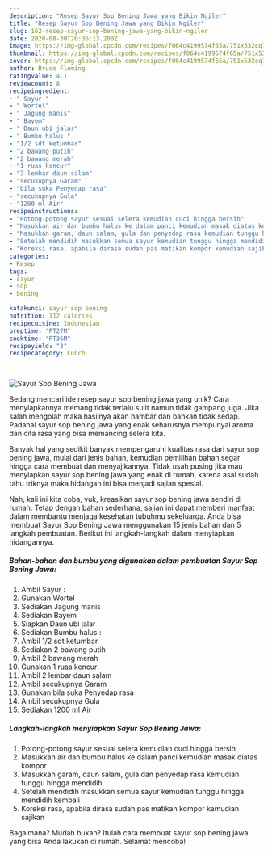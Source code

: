 ```yaml
---
description: "Resep Sayur Sop Bening Jawa yang Bikin Ngiler"
title: "Resep Sayur Sop Bening Jawa yang Bikin Ngiler"
slug: 162-resep-sayur-sop-bening-jawa-yang-bikin-ngiler
date: 2020-08-30T20:36:13.200Z
image: https://img-global.cpcdn.com/recipes/f064c4199574f65a/751x532cq70/sayur-sop-bening-jawa-foto-resep-utama.jpg
thumbnail: https://img-global.cpcdn.com/recipes/f064c4199574f65a/751x532cq70/sayur-sop-bening-jawa-foto-resep-utama.jpg
cover: https://img-global.cpcdn.com/recipes/f064c4199574f65a/751x532cq70/sayur-sop-bening-jawa-foto-resep-utama.jpg
author: Bruce Fleming
ratingvalue: 4.1
reviewcount: 8
recipeingredient:
- " Sayur "
- " Wortel"
- " Jagung manis"
- " Bayem"
- " Daun ubi jalar"
- " Bumbu halus "
- "1/2 sdt ketumbar"
- "2 bawang putih"
- "2 bawang merah"
- "1 ruas kencur"
- "2 lembar daun salam"
- "secukupnya Garam"
- "bila suka Penyedap rasa"
- "secukupnya Gula"
- "1200 ml Air"
recipeinstructions:
- "Potong-potong sayur sesuai selera kemudian cuci hingga bersih"
- "Masukkan air dan bumbu halus ke dalam panci kemudian masak diatas kompor"
- "Masukkan garam, daun salam, gula dan penyedap rasa kemudian tunggu hingga mendidih"
- "Setelah mendidih masukkan semua sayur kemudian tunggu hingga mendidih kembali"
- "Koreksi rasa, apabila dirasa sudah pas matikan kompor kemudian sajikan"
categories:
- Resep
tags:
- sayur
- sop
- bening

katakunci: sayur sop bening 
nutrition: 112 calories
recipecuisine: Indonesian
preptime: "PT27M"
cooktime: "PT36M"
recipeyield: "3"
recipecategory: Lunch

---
```



![Sayur Sop Bening Jawa](https://img-global.cpcdn.com/recipes/f064c4199574f65a/751x532cq70/sayur-sop-bening-jawa-foto-resep-utama.jpg)

Sedang mencari ide resep sayur sop bening jawa yang unik? Cara menyiapkannya memang tidak terlalu sulit namun tidak gampang juga. Jika salah mengolah maka hasilnya akan hambar dan bahkan tidak sedap. Padahal sayur sop bening jawa yang enak seharusnya mempunyai aroma dan cita rasa yang bisa memancing selera kita.



Banyak hal yang sedikit banyak mempengaruhi kualitas rasa dari sayur sop bening jawa, mulai dari jenis bahan, kemudian pemilihan bahan segar hingga cara membuat dan menyajikannya. Tidak usah pusing jika mau menyiapkan sayur sop bening jawa yang enak di rumah, karena asal sudah tahu triknya maka hidangan ini bisa menjadi sajian spesial.


Nah, kali ini kita coba, yuk, kreasikan sayur sop bening jawa sendiri di rumah. Tetap dengan bahan sederhana, sajian ini dapat memberi manfaat dalam membantu menjaga kesehatan tubuhmu sekeluarga. Anda bisa membuat Sayur Sop Bening Jawa menggunakan 15 jenis bahan dan 5 langkah pembuatan. Berikut ini langkah-langkah dalam menyiapkan hidangannya.

<!--inarticleads1-->

##### Bahan-bahan dan bumbu yang digunakan dalam pembuatan Sayur Sop Bening Jawa:

1. Ambil  Sayur :
1. Gunakan  Wortel
1. Sediakan  Jagung manis
1. Sediakan  Bayem
1. Siapkan  Daun ubi jalar
1. Sediakan  Bumbu halus :
1. Ambil 1/2 sdt ketumbar
1. Sediakan 2 bawang putih
1. Ambil 2 bawang merah
1. Gunakan 1 ruas kencur
1. Ambil 2 lembar daun salam
1. Ambil secukupnya Garam
1. Gunakan bila suka Penyedap rasa
1. Ambil secukupnya Gula
1. Sediakan 1200 ml Air




<!--inarticleads2-->

##### Langkah-langkah menyiapkan Sayur Sop Bening Jawa:

1. Potong-potong sayur sesuai selera kemudian cuci hingga bersih
1. Masukkan air dan bumbu halus ke dalam panci kemudian masak diatas kompor
1. Masukkan garam, daun salam, gula dan penyedap rasa kemudian tunggu hingga mendidih
1. Setelah mendidih masukkan semua sayur kemudian tunggu hingga mendidih kembali
1. Koreksi rasa, apabila dirasa sudah pas matikan kompor kemudian sajikan




Bagaimana? Mudah bukan? Itulah cara membuat sayur sop bening jawa yang bisa Anda lakukan di rumah. Selamat mencoba!
